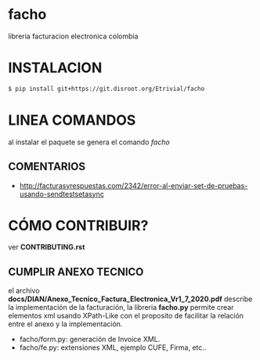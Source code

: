 # facho

libreria facturacion electronica colombia

# INSTALACION

~~~bash
$ pip install git+https://git.disroot.org/Etrivial/facho
~~~

# LINEA COMANDOS

al instalar el paquete se genera el comando *facho*


## COMENTARIOS

  * http://facturasyrespuestas.com/2342/error-al-enviar-set-de-pruebas-usando-sendtestsetasync

# CÓMO CONTRIBUIR?

ver **CONTRIBUTING.rst**

## CUMPLIR ANEXO TECNICO

el archivo **docs/DIAN/Anexo_Tecnico_Factura_Electronica_Vr1_7_2020.pdf** describe la implementación de la
facturación, la libreria **facho.py** permite crear elementos xml usando XPath-Like con el proposito
de facilitar la relación entre el anexo y la implementación.

  * facho/form.py: generación de Invoice XML.
  * facho/fe.py: extensiones XML, ejemplo CUFE, Firma, etc..
